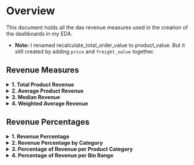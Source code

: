 # Overview

This document holds all the dax revenue measures used in the creation of the dashboards in my EDA. 

- **Note:** I renamed recalculate_total_order_value to product_value. But it still created by adding `price` and `freight_value` together.

## Revenue Measures

<details> 

<summary><b> 1. Total Product Revenue</b> </summary> 

``` dax
Total ProductRevenue = 
IF(
    ISBLANK(SUM(Order_Items_Final[product_value])),
    0,
    SUM(Order_Items_Final[product_value])
)

```
</details>

<details>
<summary><b> 2. Average Product Revenue </b></summary>

``` dax
Average Product Revenue = 
DIVIDE(
    SUM('Order_Items_Final'[product_value]),
    COUNTROWS('Order_Items_Final'),
    0
)
```

</details>

<details>
<summary><b> 3. Median Revenue </b></summary>

``` dax
Median Revenue = 
MEDIANX(
    'Order_Items_Final',
    'Order_Items_Final'[product_value]
)
```

</details>

<details>
<summary><b> 4. Weighted Average Revenue </b></summary>

``` dax
Weighted Average Revenue = 
DIVIDE(
    SUMX(
        'Order_Items_Final',  -- Iterates over each row in the Order_Items_Final table
        'Order_Items_Final'[product_value] * 'Order_Items_Final'[product_quantity]  -- Calculates the revenue for each product by multiplying its value with the quantity sold
    ),
    SUM('Order_Items_Final'[product_quantity]),  -- Sums up the total quantity across all rows to serve as the weight for the weighted average
    0  -- Handles division by zero to avoid errors, returning 0 if the denominator is zero
)

```

</details>

## Revenue Percentages

<details>
<summary><b> 1. Revenue Percentage </b></summary>

``` dax
Revenue Percentage = 
DIVIDE(
    [Total Revenue],
    CALCULATE(
        [Total Revenue],
        ALL(Order_Items_Final)
    ),
    0
)
```

</details>

<details>
<summary><b> 2. Revenue Percentage by Category </b></summary>

``` dax
Revenue Percentage by Category = 
DIVIDE(
    [Total Revenue],
    CALCULATE(
        [Total Revenue],
        REMOVEFILTERS('Order_Items_Final'),
        VALUES('Order_Items_Final'[Product Category])
    ),
    0
)
```

</details>


<details>
<summary><b> 3. Percentage of Revenue per Product Category </b></summary>

``` dax
Percentage of Revenue per Product Category = 
DIVIDE(
    [Total Revenue],
    CALCULATE(
        [Total Revenue],
        REMOVEFILTERS('Order_Items_Final'),  -- Removes all filters on the table
        VALUES('Category Rankings'[product_category])  -- Retains the filter for the current Product Category
    ),
    0
)
```

</details>


<details>
<summary><b> 4. Percentage of Revenue per Bin Range </b></summary>

``` dax
Percentage of Revenue per Bin Range = 
DIVIDE(
    [Total Revenue],
    CALCULATE(
        [Total Revenue],
        REMOVEFILTERS('Order_Items_Final'),  -- Removes all filters on the table
        VALUES('Order_Items_Final'[Product Value Bins])  -- Retains the filter for the current Bin Range
    ),
    0
)
```

</details>
